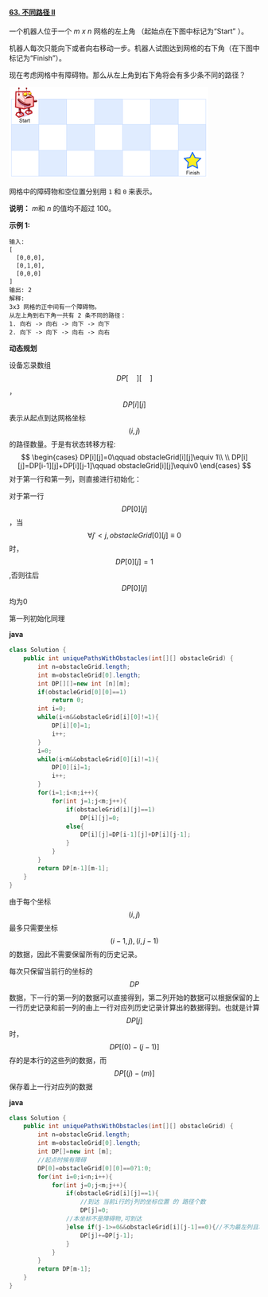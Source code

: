 #### [63. 不同路径 II](https://leetcode-cn.com/problems/unique-paths-ii/)



一个机器人位于一个 *m x n* 网格的左上角 （起始点在下图中标记为“Start” ）。

机器人每次只能向下或者向右移动一步。机器人试图达到网格的右下角（在下图中标记为“Finish”）。

现在考虑网格中有障碍物。那么从左上角到右下角将会有多少条不同的路径？

![img](assets/robot_maze.png)

网格中的障碍物和空位置分别用 `1` 和 `0` 来表示。

**说明：**   *m*和 *n* 的值均不超过 100。

**示例 1:**

```
输入:
[
  [0,0,0],
  [0,1,0],
  [0,0,0]
]
输出: 2
解释:
3x3 网格的正中间有一个障碍物。
从左上角到右下角一共有 2 条不同的路径：
1. 向右 -> 向右 -> 向下 -> 向下
2. 向下 -> 向下 -> 向右 -> 向右
```

**动态规划**

设备忘录数组$$DP[\quad][\quad]$$，$$DP[i][j]$$表示从起点到达网格坐标$$(i,j)$$的路径数量。于是有状态转移方程:
$$
\begin{cases}
DP[i][j]=0\qquad obstacleGrid[i][j]\equiv 1\\
\\
DP[i][j]=DP[i-1][j]+DP[i][j-1]\qquad obstacleGrid[i][j]\equiv0
\end{cases}
$$
对于第一行和第一列，则直接进行初始化：

对于第一行$$DP[0][j]$$，当$$\forall j'<j ,obstacleGrid[0][j]\equiv 0$$时，$$DP[0][j]=1$$,否则往后$$DP[0][j]$$均为0

第一列初始化同理

**java**

```java
class Solution {
    public int uniquePathsWithObstacles(int[][] obstacleGrid) {
        int n=obstacleGrid.length;
        int m=obstacleGrid[0].length;
        int DP[][]=new int [n][m];
        if(obstacleGrid[0][0]==1)
            return 0;
        int i=0;
        while(i<n&&obstacleGrid[i][0]!=1){
            DP[i][0]=1;
            i++;
        }
        i=0;
        while(i<m&&obstacleGrid[0][i]!=1){
            DP[0][i]=1;
            i++;
        }
        for(i=1;i<n;i++){
            for(int j=1;j<m;j++){
                if(obstacleGrid[i][j]==1)
                    DP[i][j]=0;
                else{
                    DP[i][j]=DP[i-1][j]+DP[i][j-1];
                }
            }
        }
        return DP[n-1][m-1];
    }
}
```

由于每个坐标$$(i,j)$$最多只需要坐标$$(i-1,j),(i,j-1)$$的数据，因此不需要保留所有的历史记录。

每次只保留当前行的坐标的$$DP$$数据，下一行的第一列的数据可以直接得到，第二列开始的数据可以根据保留的上一行历史记录和前一列的由上一行对应列历史记录计算出的数据得到。也就是计算$$DP[j]$$时，$$DP[(0)-(j-1)]$$存的是本行的这些列的数据，而$$DP[(j)-(m)]$$保存着上一行对应列的数据

**java**

```java
class Solution {
    public int uniquePathsWithObstacles(int[][] obstacleGrid) {
        int n=obstacleGrid.length;
        int m=obstacleGrid[0].length;
        int DP[]=new int [m];
        //起点时候有障碍
        DP[0]=obstacleGrid[0][0]==0?1:0;
        for(int i=0;i<n;i++){
            for(int j=0;j<m;j++){
                if(obstacleGrid[i][j]==1){
                    //到达 当前i行的j列的坐标位置 的 路径个数
                    DP[j]=0;
                //本坐标不是障碍物,可到达
                }else if(j-1>=0&&obstacleGrid[i][j-1]==0){//不为最左列且本坐标左一个坐标可到达
                    DP[j]+=DP[j-1];
                }
            }
        }
        return DP[m-1];
    }
}
```

